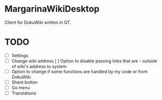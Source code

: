 # MargarinaWikiDesktop
Client for DokuWiki written in QT.

# TODO
 - [ ] Settings
 - [ ] Change wiki address
[ ] Option to disable passing links that are  - outside of wiki's address to system
 - [ ] Option to change if some functions are handled by my code or from DokuWiki
 - [ ] Share button
 - [ ] Go menu
 - [ ] Translations
